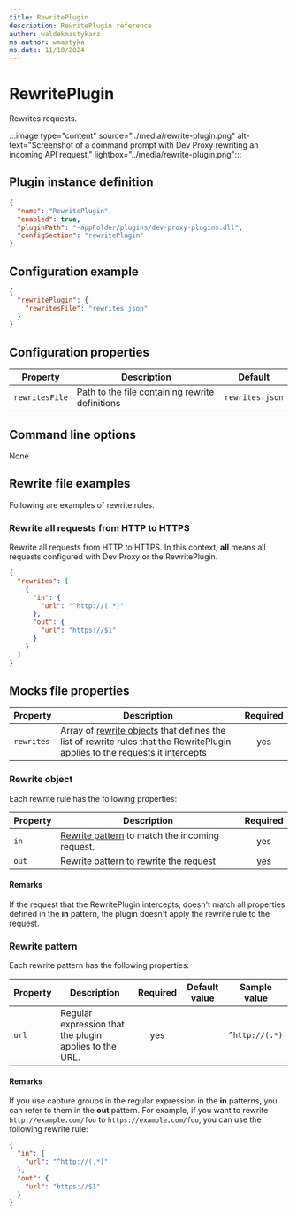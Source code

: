 ```yaml
---
title: RewritePlugin
description: RewritePlugin reference
author: waldekmastykarz
ms.author: wmastyka
ms.date: 11/18/2024
---
```


# RewritePlugin

Rewrites requests.

:::image type="content" source="../media/rewrite-plugin.png" alt-text="Screenshot of a command prompt with Dev Proxy rewriting an incoming API request." lightbox="../media/rewrite-plugin.png":::

## Plugin instance definition

```json
{
  "name": "RewritePlugin",
  "enabled": true,
  "pluginPath": "~appFolder/plugins/dev-proxy-plugins.dll",
  "configSection": "rewritePlugin"
}
```

## Configuration example

```json
{
  "rewritePlugin": {
    "rewritesFile": "rewrites.json"
  }
}
```

## Configuration properties

| Property | Description | Default |
| -------- | ----------- | :-----: |
| `rewritesFile` | Path to the file containing rewrite definitions | `rewrites.json` |

## Command line options

None

## Rewrite file examples

Following are examples of rewrite rules.

### Rewrite all requests from HTTP to HTTPS

Rewrite all requests from HTTP to HTTPS. In this context, **all** means all requests configured with Dev Proxy or the RewritePlugin.

```json
{
  "rewrites": [
    {
      "in": {
        "url": "^http://(.*)"
      },
      "out": {
        "url": "https://$1"
      }
    }
  ]
}
```

## Mocks file properties

| Property  | Description | Required |
| --------- | ----------- | :------: |
| `rewrites` | Array of [rewrite objects](#rewrite-object) that defines the list of rewrite rules that the RewritePlugin applies to the requests it intercepts | yes |

### Rewrite object

Each rewrite rule has the following properties:

| Property | Description | Required |
| -------- | ----------- | :------: |
| `in` | [Rewrite pattern](#rewrite-pattern) to match the incoming request. | yes |
| `out` | [Rewrite pattern](#rewrite-pattern) to rewrite the request | yes |

#### Remarks

If the request that the RewritePlugin intercepts, doesn't match all properties defined in the **in** pattern, the plugin doesn't apply the rewrite rule to the request.

### Rewrite pattern

Each rewrite pattern has the following properties:

| Property | Description | Required | Default value | Sample value |
| -------- | ----------- | :------: | ------------- | ------------ |
| `url` | Regular expression that the plugin applies to the URL. | yes | | `^http://(.*)` |

#### Remarks

If you use capture groups in the regular expression in the **in** patterns, you can refer to them in the **out** pattern. For example, if you want to rewrite `http://example.com/foo` to `https://example.com/foo`, you can use the following rewrite rule:

```json
{
  "in": {
    "url": "^http://(.*)"
  },
  "out": {
    "url": "https://$1"
  }
}
```
